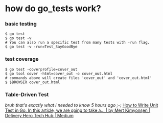 # how do go_tests work?

### basic testing
```shell
$ go test
$ go test -v
# You can also run a specific test from many tests with -run flag.
$ go test -v -run=Test_SayGoodBye
```

### test coverage
```shell
$ go test -coverprofile=cover_out
$ go tool cover -html=cover_out -o cover_out.html
# commands above will create files 'cover_out' and 'cover_out.html'
$ $BROWSER cover_out.html 
```

### Table-Driven Test
*bruh that's exactly what i needed to know 5 hours ago ;-;*
[How to Write Unit Test in Go. In this article, we are going to take a… | by Mert Kimyonşen | Delivery Hero Tech Hub | Medium](https://medium.com/yemeksepeti-teknoloji/how-to-write-unit-test-in-go-1df2b98ad510)
